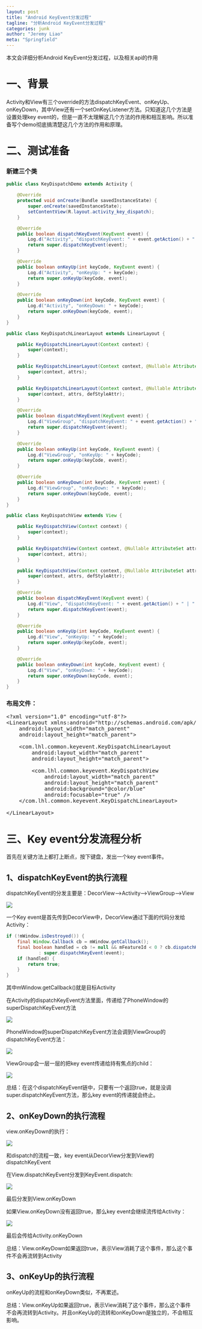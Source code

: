 ```yaml
---
layout: post
title: "Android KeyEvent分发过程"
tagline: "分析Android KeyEvent分发过程"
categories: junk
author: "Jeremy Liao"
meta: "Springfield"
---
```


本文会详细分析Android KeyEvent分发过程，以及相关api的作用

# 一、背景

Activity和View有三个override的方法dispatchKeyEvent、onKeyUp、onKeyDown，其中View还有一个setOnKeyListener方法。只知道这几个方法是设置处理key event的，但是一直不太理解这几个方法的作用和相互影响。所以准备写个demo彻底搞清楚这几个方法的作用和原理。

# 二、测试准备

### 新建三个类

```java
public class KeyDispatchDemo extends Activity {

    @Override
    protected void onCreate(Bundle savedInstanceState) {
        super.onCreate(savedInstanceState);
        setContentView(R.layout.activity_key_dispatch);
    }

    @Override
    public boolean dispatchKeyEvent(KeyEvent event) {
        Log.d("Activity", "dispatchKeyEvent: " + event.getAction() + " | " + event.getKeyCode());
        return super.dispatchKeyEvent(event);
    }

    @Override
    public boolean onKeyUp(int keyCode, KeyEvent event) {
        Log.d("Activity", "onKeyUp: " + keyCode);
        return super.onKeyUp(keyCode, event);
    }

    @Override
    public boolean onKeyDown(int keyCode, KeyEvent event) {
        Log.d("Activity", "onKeyDown: " + keyCode);
        return super.onKeyDown(keyCode, event);
    }
}
```

```java
public class KeyDispatchLinearLayout extends LinearLayout {

    public KeyDispatchLinearLayout(Context context) {
        super(context);
    }

    public KeyDispatchLinearLayout(Context context, @Nullable AttributeSet attrs) {
        super(context, attrs);
    }

    public KeyDispatchLinearLayout(Context context, @Nullable AttributeSet attrs, int defStyleAttr) {
        super(context, attrs, defStyleAttr);
    }

    @Override
    public boolean dispatchKeyEvent(KeyEvent event) {
        Log.d("ViewGroup", "dispatchKeyEvent: " + event.getAction() + " | " + event.getKeyCode());
        return super.dispatchKeyEvent(event);
    }

    @Override
    public boolean onKeyUp(int keyCode, KeyEvent event) {
        Log.d("ViewGroup", "onKeyUp: " + keyCode);
        return super.onKeyUp(keyCode, event);
    }

    @Override
    public boolean onKeyDown(int keyCode, KeyEvent event) {
        Log.d("ViewGroup", "onKeyDown: " + keyCode);
        return super.onKeyDown(keyCode, event);
    }
}
```

```java
public class KeyDispatchView extends View {

    public KeyDispatchView(Context context) {
        super(context);
    }

    public KeyDispatchView(Context context, @Nullable AttributeSet attrs) {
        super(context, attrs);
    }

    public KeyDispatchView(Context context, @Nullable AttributeSet attrs, int defStyleAttr) {
        super(context, attrs, defStyleAttr);
    }

    @Override
    public boolean dispatchKeyEvent(KeyEvent event) {
        Log.d("View", "dispatchKeyEvent: " + event.getAction() + " | " + event.getKeyCode());
        return super.dispatchKeyEvent(event);
    }

    @Override
    public boolean onKeyUp(int keyCode, KeyEvent event) {
        Log.d("View", "onKeyUp: " + keyCode);
        return super.onKeyUp(keyCode, event);
    }

    @Override
    public boolean onKeyDown(int keyCode, KeyEvent event) {
        Log.d("View", "onKeyDown: " + keyCode);
        return super.onKeyDown(keyCode, event);
    }
}
```

### 布局文件：

<pre class="has">
&lt;?xml version="1.0" encoding="utf-8"?&gt;
&lt;LinearLayout xmlns:android="http://schemas.android.com/apk/res/android"
    android:layout_width="match_parent"
    android:layout_height="match_parent"&gt;

    &lt;com.lhl.common.keyevent.KeyDispatchLinearLayout
        android:layout_width="match_parent"
        android:layout_height="match_parent"&gt;

        &lt;com.lhl.common.keyevent.KeyDispatchView
            android:layout_width="match_parent"
            android:layout_height="match_parent"
            android:background="@color/blue"
            android:focusable="true" /&gt;
    &lt;/com.lhl.common.keyevent.KeyDispatchLinearLayout&gt;

&lt;/LinearLayout&gt;
</pre>

# 三、Key event分发流程分析

首先在关键方法上都打上断点，按下键盘，发出一个key event事件。

## 1、dispatchKeyEvent的执行流程

dispatchKeyEvent的分发主要是：DecorView——&gt;Activity——&gt;ViewGroup——&gt;View

![](https://123.sankuai.com/km/api/file/30788782/31289083)

一个Key event是首先传到DecorView中，DecorView通过下面的代码分发给Activity：

```java
if (!mWindow.isDestroyed()) {
    final Window.Callback cb = mWindow.getCallback();
    final boolean handled = cb != null && mFeatureId < 0 ? cb.dispatchKeyEvent(event)
            : super.dispatchKeyEvent(event);
    if (handled) {
        return true;
    }
}
```

其中mWindow.getCallback()就是目标Activity

在Activity的dispatchKeyEvent方法里面，传递给了PhoneWindow的superDispatchKeyEvent方法

![](https://123.sankuai.com/km/api/file/30788782/31128218)

PhoneWindow的superDispatchKeyEvent方法会调到ViewGroup的dispatchKeyEvent方法：

![](https://123.sankuai.com/km/api/file/30788782/31128224)

ViewGroup会一层一层的把key event传递给持有焦点的child：

![](https://123.sankuai.com/km/api/file/30788782/31288831)

总结：在这个dispatchKeyEvent链中，只要有一个返回true，就是没调super.dispatchKeyEvent方法，那么key event的传递就会终止。

## 2、onKeyDown的执行流程

view.onKeyDown的执行：

![](https://123.sankuai.com/km/api/file/30788782/31322838)

和dispatch的流程一致，key event从DecorView分发到View的dispatchKeyEvent

在View.dispatchKeyEvent分发到KeyEvent.dispatch:

![](https://123.sankuai.com/km/api/file/30788782/31321884)

最后分发到View.onKeyDown

如果View.onKeyDown没有返回true，那么key event会继续流传给Activity：

![](https://123.sankuai.com/km/api/file/30788782/31129825)

最后会传给Activity.onKeyDown

总结：View.onKeyDown如果返回true，表示View消耗了这个事件，那么这个事件不会再流转到Activity

## 3、onKeyUp的执行流程

onKeyUp的流程和onKeyDown类似，不再累述。

总结：View.onKeyUp如果返回true，表示View消耗了这个事件，那么这个事件不会再流转到Activity。并且onKeyUp的流转和onKeyDown是独立的，不会相互影响。
